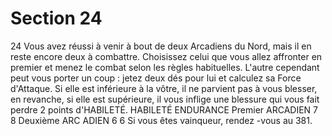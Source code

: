 # Section 24

24
Vous avez réussi à venir à bout de deux Arcadiens du Nord, mais
il en reste encore deux à combattre. Choisissez celui que vous
allez affronter en premier et menez le combat selon les règles
habituelles. L'autre cependant peut vous porter un coup : jetez
deux dés pour lui et calculez  sa Force d'Attaque. Si elle est
inférieure à la vôtre, il ne parvient pas à vous blesser, en
revanche, si elle est supérieure, il vous inflige une blessure qui
vous fait perdre 2 points d'HABILETÉ.
HABILETÉ ENDURANCE
Premier ARCADIEN    7   8
Deuxième ARC ADIEN  6   6
Si vous êtes vainqueur, rendez -vous au 381.